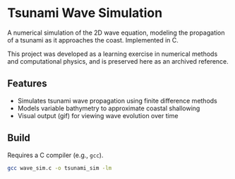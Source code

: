 # Tsunami Wave Simulation

A numerical simulation of the 2D wave equation, modeling the propagation of a tsunami as it approaches the coast. Implemented in C.

This project was developed as a learning exercise in numerical methods and computational physics, and is preserved here as an archived reference.

## Features

- Simulates tsunami wave propagation using finite difference methods
- Models variable bathymetry to approximate coastal shallowing
- Visual output (gif) for viewing wave evolution over time

## Build

Requires a C compiler (e.g., `gcc`).

```bash
gcc wave_sim.c -o tsunami_sim -lm
